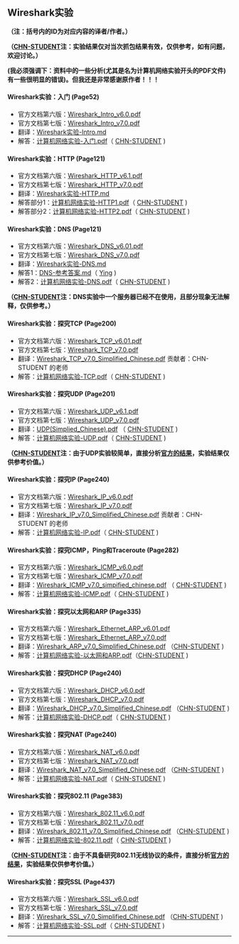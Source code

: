 ## Wireshark实验

**（注：括号内的ID为对应内容的译者/作者。）**

**（[CHN-STUDENT](https://github.com/chn-student)注：实验结果仅对当次抓包结果有效，仅供参考，如有问题，欢迎讨论。）**

**(我必须强调下：资料中的一些分析(尤其是名为计算机网络实验开头的PDF文件)有一些很明显的错误)。但我还是非常感谢原作者！！！**
#### Wireshark实验：入门 (Page52)

* 官方文档第六版：[Wireshark_Intro_v6.0.pdf](Wireshark实验-Intro/Wireshark_Intro_v6.0.pdf)
* 官方文档第七版：[Wireshark_Intro_v7.0.pdf](Wireshark实验-Intro/Wireshark_Intro_v7.0.pdf)
* 翻译：[Wireshark实验-Intro.md](Wireshark实验-Intro/Wireshark实验-Intro.md)
* 解答：[计算机网络实验-入门.pdf](Wireshark实验-Intro/计算机网络实验-入门.pdf)（ [CHN-STUDENT](https://github.com/chn-student) )

#### Wireshark实验：HTTP (Page121)

* 官方文档第六版：[Wireshark_HTTP_v6.1.pdf](Wireshark实验-HTTP/Wireshark_HTTP_v6.1.pdf)
* 官方文档第七版：[Wireshark_HTTP_v7.0.pdf](Wireshark实验-HTTP/Wireshark_HTTP_v7.0.pdf)
* 翻译：[Wireshark实验-HTTP.md](Wireshark实验-HTTP/Wireshark实验-HTTP.md)
* 解答部分1：[计算机网络实验-HTTP1.pdf](Wireshark实验-HTTP/计算机网络实验-HTTP1.pdf)（ [CHN-STUDENT](https://github.com/chn-student) )
* 解答部分2：[计算机网络实验-HTTP2.pdf](Wireshark实验-HTTP/计算机网络实验-HTTP2.pdf)（ [CHN-STUDENT](https://github.com/chn-student) )

#### Wireshark实验：DNS (Page121)

* 官方文档第六版：[Wireshark_DNS_v6.01.pdf](Wireshark实验-DNS/Wireshark_DNS_v6.01.pdf)
* 官方文档第七版：[Wireshark_DNS_v7.0.pdf](Wireshark实验-DNS/Wireshark_DNS_v7.0.pdf)
* 翻译：[Wireshark实验-DNS.md](Wireshark实验-DNS/Wireshark实验-DNS.md)
* 解答1：[DNS-参考答案.md](Wireshark实验-DNS/DNS-参考答案.md)（ [Ying](https://github.com/IrisZhang) )
* 解答2：[计算机网络实验-DNS.pdf](Wireshark实验-DNS/计算机网络实验-DNS.pdf)（ [CHN-STUDENT](https://github.com/chn-student) )

**（[CHN-STUDENT](https://github.com/chn-student)注：DNS实验中一个服务器已经不在使用，且部分现象无法解释，仅供参考。）**

#### Wireshark实验：探究TCP (Page200) 

* 官方文档第六版：[Wireshark_TCP_v6.01.pdf](Wireshark实验-TCP/Wireshark_TCP_v6.0.pdf)
* 官方文档第七版：[Wireshark_TCP_v7.0.pdf](Wireshark实验-TCP/Wireshark_TCP_v7.0.pdf)
* 翻译：[Wireshark_TCP_v7.0_Simplified_Chinese.pdf](Wireshark实验-TCP/Wireshark_TCP_v7.0_Simplified_Chinese.pdf) 贡献者：CHN-STUDENT 的老师
* 解答：[计算机网络实验-TCP.pdf](Wireshark实验-TCP/计算机网络实验-TCP.pdf)（ [CHN-STUDENT](https://github.com/chn-student) )

#### Wireshark实验：探究UDP (Page201) 

* 官方文档第六版：[Wireshark_UDP_v6.1.pdf](Wireshark实验-UDP/Wireshark_UDP_v6.1.pdf)
* 官方文档第七版：[Wireshark_UDP_v7.0.pdf](Wireshark实验-UDP/Wireshark_UDP_v7.0.pdf)
* 翻译：[UDP(Simplied_Chinese).pdf](Wireshark实验-UDP/UDP(Simplied_Chinese).pdf) （ [CHN-STUDENT](https://github.com/chn-student) )
* 解答：[计算机网络实验-UDP.pdf](Wireshark实验-UDP/计算机网络实验-UDP.pdf)（ [CHN-STUDENT](https://github.com/chn-student) )
  

**（[CHN-STUDENT](https://github.com/chn-student)注：由于UDP实验较简单，直接分析[官方的结果]( wireshark-traces/http-ethereal-trace-5)，实验结果仅供参考价值。）**

#### Wireshark实验：探究IP (Page240) 

* 官方文档第六版：[Wireshark_IP_v6.0.pdf](Wireshark实验-IP/Wireshark_IP_v6.0.pdf)
* 官方文档第七版：[Wireshark_IP_v7.0.pdf](Wireshark实验-IP/Wireshark_IP_v7.0.pdf)
* 翻译：[Wireshark_IP_v7.0_Simplified_Chinese.pdf](Wireshark实验-IP/Wireshark_IP_v7.0_Simplied_Chinese.pdf) 贡献者：CHN-STUDENT 的老师
* 解答：[计算机网络实验-IP.pdf](Wireshark实验-IP/计算机网络实验-IP.pdf)（ [CHN-STUDENT](https://github.com/chn-student) )


#### Wireshark实验：探究ICMP，Ping和Traceroute (Page282) 
* 官方文档第六版：[Wireshark_ICMP_v6.0.pdf](Wireshark实验-ICMP/Wireshark_ICMP_v6.0.pdf)
* 官方文档第七版：[Wireshark_ICMP_v7.0.pdf](Wireshark实验-ICMP/Wireshark_ICMP_v7.0.pdf)
* 翻译：[Wireshark_ICMP_v7.0_simpified_chinese.pdf](Wireshark实验-ICMP/Wireshark_ICMP_v7.0_simpified_chinese.pdf) （ [CHN-STUDENT](https://github.com/chn-student) )
* 解答：[计算机网络实验-ICMP.pdf](Wireshark实验-ICMP/计算机网络实验-ICMP.pdf)（ [CHN-STUDENT](https://github.com/chn-student) )

#### Wireshark实验：探究以太网和ARP (Page335) 

* 官方文档第六版：[Wireshark_Ethernet_ARP_v6.01.pdf](Wireshark实验-Ethernet-ARP/Wireshark_Ethernet_ARP_v6.01.pdf)
* 官方文档第七版：[Wireshark_Ethernet_ARP_v7.0.pdf](Wireshark实验-Ethernet-ARP/Wireshark_Ethernet_ARP_v7.0.pdf)
* 翻译：[Wireshark_ARP_v7.0_Simplified_Chinese.pdf](Wireshark实验-Ethernet-ARP/Wireshark_Ethernet_ARP_v7.0_simpified_chinese.pdf) （[CHN-STUDENT](https://github.com/chn-student) )
* 解答：[计算机网络实验-以太网和ARP.pdf](Wireshark实验-Ethernet-ARP/计算机网络实验-以太网和ARP.pdf)（[CHN-STUDENT](https://github.com/chn-student) )


#### Wireshark实验：探究DHCP (Page240) 

* 官方文档第六版：[Wireshark_DHCP_v6.0.pdf](Wireshark实验-DHCP/Wireshark_DHCP_v6.0.pdf)
* 官方文档第七版：[Wireshark_DHCP_v7.0.pdf](Wireshark实验-DHCP/Wireshark_DHCP_v7.0.pdf)
* 翻译：[Wireshark_DHCP_v7.0_Simplified_Chinese.pdf](Wireshark实验-DHCP/Wireshark_DHCP_v7.0_Simplied_Chinese.pdf) （[CHN-STUDENT](https://github.com/chn-student) )
* 解答：[计算机网络实验-DHCP.pdf](Wireshark实验-DHCP/计算机网络实验-DHCP.pdf)（ [CHN-STUDENT](https://github.com/chn-student) )


#### Wireshark实验：探究NAT (Page240) 

* 官方文档第六版：[Wireshark_NAT_v6.0.pdf](Wireshark实验-NAT/Wireshark_NAT_v6.0.pdf)
* 官方文档第七版：[Wireshark_NAT_v7.0.pdf](Wireshark实验-NAT/Wireshark_NAT_v7.0.pdf)
* 翻译：[Wireshark_NAT_v7.0_Simplified_Chinese.pdf](Wireshark实验-NAT/Wireshark_NAT_v7.0_Simplied_Chinese.pdf) （[CHN-STUDENT](https://github.com/chn-student) )
* 解答：[计算机网络实验-NAT.pdf](Wireshark实验-NAT/计算机网络实验-NAT.pdf)（ [CHN-STUDENT](https://github.com/chn-student) )


#### Wireshark实验：探究802.11 (Page383)

* 官方文档第六版：[Wireshark_802.11_v6.0.pdf](Wireshark实验-802.11/Wireshark_802.11_v6.0.pdf)
* 官方文档第七版：[Wireshark_802.11_v7.0.pdf](Wireshark实验-802.11/Wireshark_802.11_v7.0.pdf)
* 翻译：[Wireshark_802.11_v7.0_Simplified_Chinese.pdf](Wireshark实验-802.11/Wireshark_802.11_v7.0_Simplified_Chinese.pdf) （[CHN-STUDENT](https://github.com/chn-student) )
* 解答：[计算机网络实验-802.11.pdf](Wireshark实验-802.11/计算机网络实验-802.11.pdf)（ [CHN-STUDENT](https://github.com/chn-student) )

**（[CHN-STUDENT](https://github.com/chn-student)注：由于不具备研究802.11无线协议的条件，直接分析[官方的结果]( wireshark-traces/Wireshark_802_11.pcap)，实验结果仅供参考价值。）**

#### Wireshark实验：探究SSL (Page437) 

* 官方文档第六版：[Wireshark_SSL_v6.0.pdf](Wireshark实验-SSL/Wireshark_SSL_v6.0.pdf)
* 官方文档第七版：[Wireshark_SSL_v7.0.pdf](Wireshark实验-SSL/Wireshark_SSL_v7.0.pdf)
* 翻译：[Wireshark_SSL_v7.0_Simplified_Chinese.pdf](Wireshark实验-SSL/Wireshark_SSL_v7.0_Simplified_Chinese.pdf) （[CHN-STUDENT](https://github.com/chn-student) )
* 解答：[计算机网络实验-SSL.pdf](Wireshark实验-SSL/计算机网络实验-SSL.pdf)（ [CHN-STUDENT](https://github.com/chn-student) )

***